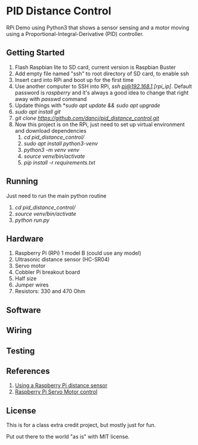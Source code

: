 # PID Distance Control
RPi Demo using Python3 that shows a sensor sensing and a motor moving using a Proportional-Integral-Derivative (PID) controller.

## Getting Started
1. Flash Raspbian lite to SD card, current version is Raspbian Buster
1. Add empty file named "ssh" to root directory of SD card, to enable ssh
1. Insert card into RPi and boot up for the first time
1. Use another computer to SSH into RPi, *ssh pi@192.168.1.[rpi_ip]*. Default password is *raspberry* and it's always a good idea to change that right away with *passwd* command
1. Update things with **sudo apt update && sudo apt upgrade*
1. *sudo apt install git*
1. *git clone https://github.com/dancj/pid_distance_control.git*
1. Now this project is on the RPi, just need to set up virtual environment and download dependencies
    1. *cd pid_distance_control/*
    1. *sudo apt install python3-venv*
    1. *python3 -m venv venv*
    1. *source venv/bin/activate*
    1. *pip install -r requirements.txt*
    
## Running
Just need to run the main python routine
1. *cd pid_distance_control/*
1. *source venv/bin/activate*
1. *python run.py*

## Hardware
1. Raspberry Pi (RPi) 1 model B (could use any model)
1. Ultrasonic distance sensor (HC-SR04)
1. Servo motor
1. Cobbler Pi breakout board
1. Half size 
1. Jumper wires
1. Resistors: 330 and 470 Ohm

## Software


## Wiring


## Testing


## References
1. [Using a Raspberry Pi distance sensor](https://tutorials-raspberrypi.com/raspberry-pi-ultrasonic-sensor-hc-sr04/)
1. [Raspberry Pi Servo Motor control](https://tutorials-raspberrypi.com/raspberry-pi-servo-motor-control/)

## License

This is for a class extra credit project, but mostly just for fun.

Put out there to the world "as is" with MIT license.
